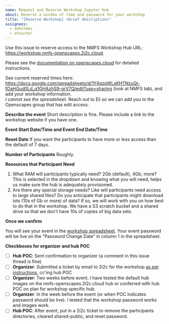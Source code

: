 ```yaml
---
name: Request and Reserve Workshop Jupyter Hub
about: Reserve a window of time and password for your workshop
title: "[Reserve Workshop] <brief description>"
assignees:
  - eeholmes
  - ateucher
---
```


Use this issue to reserve access to the NMFS Workshop Hub URL: https://workshop.nmfs-openscapes.2i2c.cloud.

Please see the [documentation on openscapes.cloud](https://openscapes.cloud/password-access.html) for detailed instructions.

See current reserved times here: <https://docs.google.com/spreadsheets/d/1Y4qzqWLsKHTNzuQi-fOaHGud0Ld_q1GHAzhS9-grV7Q/edit?usp=sharing> (look at NMFS tab),
and add your workshop information.  
*I cannot see the spreadsheet.* Reach out to Eli so we can add you to the Openscapes group that has edit access.

**Describe the event**
Short description is fine. Please include a link to the workshop website if you have one.

**Event Start Date/Time	and Event End Date/Time**

**Reset Date**
If you want the participants to have more or less access than the default of 7 days.

**Number of Participants**
Roughly.

**Resources that Participant Need**

1. What RAM will participants typically need? 2Gb (default), 4Gb, more? This is selected in the dropdown and knowing what you will need, helps us make sure the hub is adequately provisioned.
2. Are there any special storage needs? Like will participants need access to large shared files? Do you anticipate that participants might download lots (10s of Gb or more) of data? If so, we will work with you on how best to do that in the workshop. We have a S3 scratch bucket and a shared drive so that we don't have 10s of copies of big data sets.

**Once we confirm**

You will see your event in the [workshop spreadsheet](https://docs.google.com/spreadsheets/d/1Y4qzqWLsKHTNzuQi-fOaHGud0Ld_q1GHAzhS9-grV7Q/edit?usp=sharing). 
Your event password will be live on the "Password Change Date" in column 1 in the spreadsheet.

**Checkboxes for organizer and hub POC**

- [ ] **Hub POC**: Sent confirmation to organizer (a comment in this issue thread is fine)
- [ ] **Organizer**: Submitted a ticket by email to 2i2c for the workshop [as per instructions](https://openscapes.cloud/password-access.html), cc'ing hub POC
- [ ] **Organizer**: Two weeks before event. I have tested the default hub images on the nmfs-openscapes.2i2c.cloud hub or conferred with hub POC on plan for workshop specific hub.
- [ ] **Organizer**: In the week before the event (or when POC indicates password should be live). I tested that the workshop password works and images work.
- [ ] **Hub POC**: After event, put in a 2i2c ticket to remove the participants directories, cleared shared-public, and reset password.
